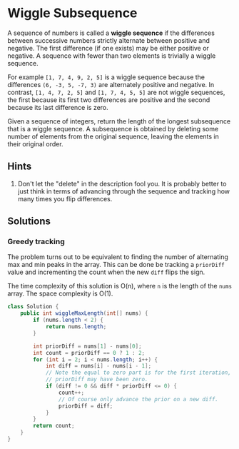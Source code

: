 # Wiggle Subsequence

A sequence of numbers is called a **wiggle sequence** if the differences between
successive numbers strictly alternate between positive and negative. The first
difference (if one exists) may be either positive or negative. A sequence with
fewer than two elements is trivially a wiggle sequence.

For example `[1, 7, 4, 9, 2, 5]` is a wiggle sequence because the differences
`(6, -3, 5, -7, 3)` are alternately positive and negative. In contrast,
`[1, 4, 7, 2, 5]` and `[1, 7, 4, 5, 5]` are not wiggle sequences, the first
because its first two differences are positive and the second because its last
difference is zero.

Given a sequence of integers, return the length of the longest subsequence that
is a wiggle sequence. A subsequence is obtained by deleting some number of
elements from the original sequence, leaving the elements in their original
order.

## Hints

1. Don't let the "delete" in the description fool you. It is probably better to
   just think in terms of advancing through the sequence and tracking how many
   times you flip differences.

## Solutions

### Greedy tracking

The problem turns out to be equivalent to finding the number of alternating max
and min peaks in the array. This can be done be tracking a `priorDiff` value
and incrementing the count when the new `diff` flips the sign.

The time complexity of this solution is O(n), where `n` is the length of the
`nums` array. The space complexity is O(1).

```java
class Solution {
    public int wiggleMaxLength(int[] nums) {
        if (nums.length < 2) {
            return nums.length;
        }

        int priorDiff = nums[1] - nums[0];
        int count = priorDiff == 0 ? 1 : 2;
        for (int i = 2; i < nums.length; i++) {
            int diff = nums[i] - nums[i - 1];
            // Note the equal to zero part is for the first iteration, where
            // priorDiff may have been zero.
            if (diff != 0 && diff * priorDiff <= 0) {
                count++;
                // Of course only advance the prior on a new diff.
                priorDiff = diff;
            }
        }
        return count;
    }
}
```
